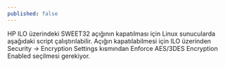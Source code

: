 ```yaml
---
published: false
---
```

HP ILO üzerindeki SWEET32 açığının kapatılması için Linux sunucularda aşağıdaki script çalıştırılabilir. Açığın kapatılabilmesi için ILO üzerinden Security -> Encryption Settings kısmından Enforce AES/3DES Encryption Enabled seçilmesi gerekiyor.